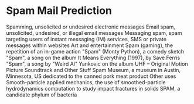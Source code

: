 # Spam Mail Prediction

Spamming, unsolicited or undesired electronic messages
Email spam, unsolicited, undesired, or illegal email messages
Messaging spam, spam targeting users of instant messaging (IM) services, SMS or private messages within websites
Art and entertainment
Spam (gaming), the repetition of an in-game action
"Spam" (Monty Python), a comedy sketch
"Spam", a song on the album It Means Everything (1997), by Save Ferris
"Spam", a song by "Weird Al" Yankovic on the album UHF – Original Motion Picture Soundtrack and Other Stuff
Spam Museum, a museum in Austin, Minnesota, US dedicated to the canned pork meat product
Other uses
Smooth-particle applied mechanics, the use of smoothed-particle hydrodynamics computation to study impact fractures in solids
SPAM, a candidate phylum of bacteria

